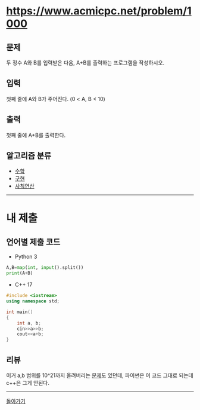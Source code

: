 # https://www.acmicpc.net/problem/1000


## 문제

두 정수 A와 B를 입력받은 다음, A+B를 출력하는 프로그램을 작성하시오.

## 입력

첫째 줄에 A와 B가 주어진다. (0 < A, B < 10)

## 출력

첫째 줄에 A+B를 출력한다.

## 알고리즘 분류

- [수학](https://www.acmicpc.net/problem/tag/124)
- [구현](https://www.acmicpc.net/problem/tag/102)
- [사칙연산](https://www.acmicpc.net/problem/tag/121)

---
# 내 제출

## 언어별 제출 코드

- Python 3
``` python
A,B=map(int, input().split())
print(A+B)
```

- C++ 17
``` c++
#include <iostream>
using namespace std;

int main()
{
    int a, b;
    cin>>a>>b;
    cout<<a+b;
}

```

## 리뷰

이거 a,b 범위를 10^21까지 올려버리는 [문제](https://www.acmicpc.net/problem/15740)도 있던데, 파이썬은 이 코드 그대로 되는데 c++은 그게 안된다.

---
[돌아가기](Baekjoon/Step.md)